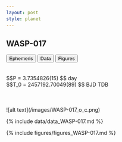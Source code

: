 ```yaml
---
layout: post
style: planet
---
```

<script src="../js/planets.js"></script>

## WASP-017

<!-- Tab links -->
<div class="tab">
<button class="tablinks" onclick="openCity(event, 'Ephemeris')">Ephemeris</button>
<button class="tablinks" onclick="openCity(event, 'Data')">Data</button>
<button class="tablinks" onclick="openCity(event, 'Figures')">Figures</button>
</div>

<!-- Tab content -->
<div id="Ephemeris" class="tabcontent" markdown="1">
<br/><br/>
$$P = 3.7354826(15) $$ day <br/>
$$T_0 = 2457192.70049(89) $$ BJD TDB
<br/><br/>
<br/><br/>
![alt text](/images/WASP-017_o_c.png)
</div>


<div id="Data" class="tabcontent" markdown="1">

{% include data/data_WASP-017.md %}

</div>

<div id="Figures" class="tabcontent" markdown="1">
{% include figures/figures_WASP-017.md %}
</div>


<script src="../js/tabs.js"></script>


